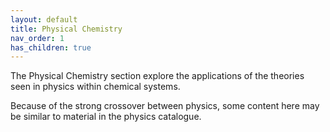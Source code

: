 ```yaml
---
layout: default
title: Physical Chemistry
nav_order: 1
has_children: true
---
```


The Physical Chemistry section explore the applications of the theories seen in physics within chemical systems. 

Because of the strong crossover between physics, some content here may be similar to material in the physics catalogue.